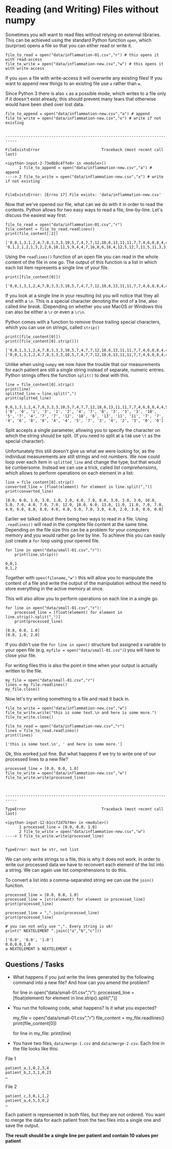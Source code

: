
# Reading (and Writing) Files without numpy

Sometimes you will want to read files without relying on external libraries. This can be achieved using the standard Python function `open`, which (surprise) opens a file so that you can either read or write it.  


    file_to_read = open("data/inflammation-01.csv","r") # this opens it with read-access
    file_to_write = open("data/inflammation-new.csv","w") # this opens it with write-access

If you `open` a file with write-access it will overwrite any existing files! If you want to append new things to an existing file use *`a`* rather than `w`. 

Since Python 3 there is also `x` as a possible mode, which writes to a file only if it doesn't exist already, this should prevent many tears that otherwise would have been shed over lost data.


    file_to_append = open("data/inflammation-new.csv","a") # append
    file_to_write = open("data/inflammation-new.csv","x") # write if not existing


    ---------------------------------------------------------------------------

    FileExistsError                           Traceback (most recent call last)

    <ipython-input-2-73e8b8c4ffe8> in <module>()
          1 file_to_append = open("data/inflammation-new.csv","a") # append
    ----> 2 file_to_write = open("data/inflammation-new.csv","x") # write if not existing
    

    FileExistsError: [Errno 17] File exists: 'data/inflammation-new.csv'



Now that we've opened our file, what can we do with it in order to read the contents. Python allows for two easy ways to read a file, line-by-line. Let's discuss the easiest way first:


    file_to_read = open("data/inflammation-01.csv","r")
    file_content = file_to_read.readlines()
    print(file_content[:2])

    ['0,0,1,3,1,2,4,7,8,3,3,3,10,5,7,4,7,7,12,18,6,13,11,11,7,7,4,6,8,8,4,4,5,7,3,4,2,3,0,0\n', '0,1,2,1,2,1,3,2,2,6,10,11,5,9,4,4,7,16,8,6,18,4,12,5,12,7,11,5,11,3,3,5,4,4,5,5,1,1,0,1\n']


Using the `readlines()` function of an open file you can read in the whole content of the file in one go. The output of this function is a list in which each list item represents a single line of your file. 


    print([file_content[0]])

    ['0,0,1,3,1,2,4,7,8,3,3,3,10,5,7,4,7,7,12,18,6,13,11,11,7,7,4,6,8,8,4,4,5,7,3,4,2,3,0,0\n']


If you look at a single line in your resulting list you will notice that they all end with a `\n`. This is a special character denoting the end of a line, also called *line break*. (Depending on whether you use MacOS or Windows this can also be either a `\r` or even a `\r\n`.

Python comes with a function to remove those trailing special characters, which you can use on strings, called `strip()`


    print([file_content[0]])
    print([file_content[0].strip()])

    ['0,0,1,3,1,2,4,7,8,3,3,3,10,5,7,4,7,7,12,18,6,13,11,11,7,7,4,6,8,8,4,4,5,7,3,4,2,3,0,0\n']
    ['0,0,1,3,1,2,4,7,8,3,3,3,10,5,7,4,7,7,12,18,6,13,11,11,7,7,4,6,8,8,4,4,5,7,3,4,2,3,0,0']


Unlike when using `numpy` we now have the trouble that our measurements for each patient are still a single string instead of separate, numeric entries. Python strings offers the function `split()` to deal with this. 


    line = file_content[0].strip()
    print(line)
    splitted_line = line.split(",")
    print(splitted_line)

    0,0,1,3,1,2,4,7,8,3,3,3,10,5,7,4,7,7,12,18,6,13,11,11,7,7,4,6,8,8,4,4,5,7,3,4,2,3,0,0
    ['0', '0', '1', '3', '1', '2', '4', '7', '8', '3', '3', '3', '10', '5', '7', '4', '7', '7', '12', '18', '6', '13', '11', '11', '7', '7', '4', '6', '8', '8', '4', '4', '5', '7', '3', '4', '2', '3', '0', '0']


Split accepts a single parameter, allowing you to specify the character on which the string should be split. (If you need to split at a `TAB` use `\t` as the special character). 

Unfortunately this still doesn't give us what we were looking for, as the individual measurements are still strings and not numbers. We now could loop over each item in `splitted_line` and change the type, but that would be cumbersome. Instead we can use a trick, called *list comprehensions*, which allows to perform operations on each element in a list:


    line = file_content[0].strip()
    converted_line = [float(element) for element in line.split(",")]
    print(converted_line)

    [0.0, 0.0, 1.0, 3.0, 1.0, 2.0, 4.0, 7.0, 8.0, 3.0, 3.0, 3.0, 10.0, 5.0, 7.0, 4.0, 7.0, 7.0, 12.0, 18.0, 6.0, 13.0, 11.0, 11.0, 7.0, 7.0, 4.0, 6.0, 8.0, 8.0, 4.0, 4.0, 5.0, 7.0, 3.0, 4.0, 2.0, 3.0, 0.0, 0.0]


Earlier we talked about there being two ways to read in a file. Using `.readlines()` will read in the complete file content at the same time. Depending on the file size this can be a problem for your computers memory and you would rather go line by line. To achieve this you can easily just create a `for` loop using your opened file.


    for line in open("data/small-01.csv","r"):
        print(line.strip())

    0,0,1
    0,1,2


Together with `open(filename,"w")` this will allow you to manipulate the content of a file and write the output of the manipulation without the need to store everything in the active memory at once. 

This will also allow you to perform operations on each line in a single go.


    for line in open("data/small-01.csv","r"):
        processed_line = [float(element) for element in line.strip().split(",")]
        print(processed_line)

    [0.0, 0.0, 1.0]
    [0.0, 1.0, 2.0]


If you didn't use the `for line in open()` structure but assigned a variable to your open file (e.g. `myfile = open("data/small-01.csv")`) you will have to close your file. 

For writing files this is also the point in time when your output is actually written to the file.


    my_file = open("data/small-01.csv","r")
    lines = my_file.readlines()
    my_file.close()

Now let's try writing something to a file and read it back in.


    file_to_write = open("data/inflammation-new.csv","w") 
    file_to_write.write("this is some text.\n and here is some more.")
    file_to_write.close()
    
    file_to_read = open("data/inflammation-new.csv","r")
    lines = file_to_read.readlines()
    print(lines)

    ['this is some text.\n', ' and here is some more.']


Ok, this worked just fine. But what happens if we try to write one of our processed lines to a new file?


    processed_line = [0.0, 0.0, 1.0]
    file_to_write = open("data/inflammation-new.csv","w") 
    file_to_write.write(processed_line)



    ---------------------------------------------------------------------------

    TypeError                                 Traceback (most recent call last)

    <ipython-input-12-b1ccf2d7b74e> in <module>()
          1 processed_line = [0.0, 0.0, 1.0]
          2 file_to_write = open("data/inflammation-new.csv","w")
    ----> 3 file_to_write.write(processed_line)
    

    TypeError: must be str, not list


We can only write strings to a file, this is why it does not work. In order to write our processed data we have to reconvert each element of the list into a string. We can again use list comprehensions to do this. 

To convert a list into a comma-separated string we can use the `join()` function.


    processed_line = [0.0, 0.0, 1.0]
    processed_line = [str(element) for element in processed_line]
    print(processed_line)
    
    processed_line = ",".join(processed_line)
    print(processed_line)
    
    # you can not only use ",". Every string is ok!
    print(" NEXTELEMENT ".join(["a","b","c"]))

    ['0.0', '0.0', '1.0']
    0.0,0.0,1.0
    a NEXTELEMENT b NEXTELEMENT c


## Questions / Tasks

 * What happens if you just write the lines generated by the following command into a new file? And how can you amend the problem?


    for line in open("data/small-01.csv","r"):
        processed_line = [float(element) for element in line.strip().split(",")]

* You run the following code, what happens? Is it what you expected?


    my_file = open("data/small-01.csv","r")
    file_content = my_file.readlines()
    print(file_content[0])
     
    for line in my_file:
        print(line)

* You have two files, `data/merge-1.csv` and `data/merge-2.csv`. Each line in the file looks like this: 

File 1
```
patient_a,1,0,2,3,4
patient_b,2,3,1,0,23
…
```
File 2
```
patient_c,3,0,1,1,2
patient_a,4,5,3,0,2
…
```

Each patient is represented in both files, but they are not ordered. You want to merge the data for each patient from the two files into a single one and save the output. 

**The result should be a single line per patient and contain 10 values per patient**


    
